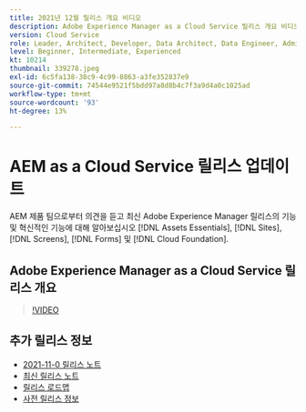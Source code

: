 ```yaml
---
title: 2021년 12월 릴리스 개요 비디오
description: Adobe Experience Manager as a Cloud Service 릴리스 개요 비디오 2021.11.0.
version: Cloud Service
role: Leader, Architect, Developer, Data Architect, Data Engineer, Admin, User
level: Beginner, Intermediate, Experienced
kt: 10214
thumbnail: 339278.jpeg
exl-id: 6c5fa138-38c9-4c99-8863-a3fe352837e9
source-git-commit: 74544e9521f5bdd97a8d8b4c7f3a9d4a0c1025ad
workflow-type: tm+mt
source-wordcount: '93'
ht-degree: 13%

---
```


# AEM as a Cloud Service 릴리스 업데이트

AEM 제품 팀으로부터 의견을 듣고 최신 Adobe Experience Manager 릴리스의 기능 및 혁신적인 기능에 대해 알아보십시오 [!DNL Assets Essentials], [!DNL Sites], [!DNL Screens], [!DNL Forms] 및 [!DNL Cloud Foundation].

## Adobe Experience Manager as a Cloud Service 릴리스 개요

>[!VIDEO](https://video.tv.adobe.com/v/339278/?quality=12&learn=on)

## 추가 릴리스 정보

* [2021-11-0 릴리스 노트](https://experienceleague.adobe.com/docs/experience-manager-cloud-service/content/release-notes/release-notes/2021/release-notes-2021-11-0.html)
* [최신 릴리스 노트](https://experienceleague.adobe.com/docs/experience-manager-cloud-service/content/release-notes/home.html)
* [릴리스 로드맵](https://experienceleague.adobe.com/docs/experience-manager-release-information/aem-release-updates/update-releases-roadmap.html)
* [사전 릴리스 정보](https://experienceleague.adobe.com/docs/experience-manager-cloud-service/content/release-notes/prerelease.html)
